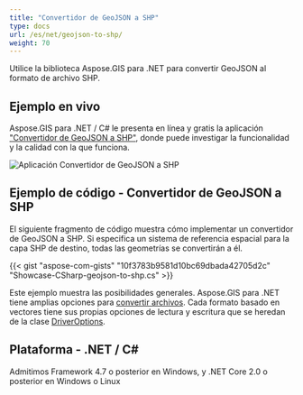 ```yaml
---
title: "Convertidor de GeoJSON a SHP"
type: docs
url: /es/net/geojson-to-shp/
weight: 70
---
```


Utilice la biblioteca Aspose.GIS para .NET para convertir GeoJSON al formato de archivo SHP.

## **Ejemplo en vivo**

Aspose.GIS para .NET / C# le presenta en línea y gratis la aplicación ["Convertidor de GeoJSON a SHP"](https://products.aspose.app/gis/conversion/geojson-to-shp), donde puede investigar la funcionalidad y la calidad con la que funciona.

![Aplicación Convertidor de GeoJSON a SHP](conversion.png)

## **Ejemplo de código - Convertidor de GeoJSON a SHP**

El siguiente fragmento de código muestra cómo implementar un convertidor de GeoJSON a SHP. Si especifica un sistema de referencia espacial para la capa SHP de destino, todas las geometrías se convertirán a él. 

{{< gist "aspose-com-gists" "10f3783b9581d10bc69dbada42705d2c" "Showcase-CSharp-geojson-to-shp.cs" >}}

Este ejemplo muestra las posibilidades generales. Aspose.GIS para .NET tiene amplias opciones para [convertir archivos](https://docs.aspose.com/gis/net/vector-layers/). Cada formato basado en vectores tiene sus propias opciones de lectura y escritura que se heredan de la clase [DriverOptions](https://reference.aspose.com/gis/net/aspose.gis/driveroptions).

## **Plataforma - .NET / C#**

Admitimos Framework 4.7 o posterior en Windows, y .NET Core 2.0 o posterior en Windows o Linux
